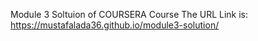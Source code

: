 Module 3 Soltuion of COURSERA Course
The URL Link is:
https://mustafalada36.github.io/module3-solution/